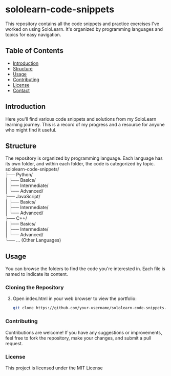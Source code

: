 # sololearn-code-snippets

This repository contains all the code snippets and practice exercises I've worked on using SoloLearn. It's organized by programming languages and topics for easy navigation.

## Table of Contents

- [Introduction](#introduction)
- [Structure](#structure)
- [Usage](#usage)
- [Contributing](#contributing)
- [License](#license)
- [Contact](#contact)

## Introduction

Here you'll find various code snippets and solutions from my SoloLearn learning journey. This is a record of my progress and a resource for anyone who might find it useful.

## Structure

The repository is organized by programming language. Each language has its own folder, and within each folder, the code is categorized by topic.
sololearn-code-snippets/ <br>
├── Python/ <br>
│ ├── Basics/ <br>
│ ├── Intermediate/ <br>
│ └── Advanced/ <br>
├── JavaScript/ <br>
│ ├── Basics/ <br>
│ ├── Intermediate/ <br>
│ └── Advanced/ <br>
├── C++/ <br>
│ ├── Basics/ <br>
│ ├── Intermediate/  <br>
│ └── Advanced/ <br>
└── ... (Other Languages) <br>


## Usage

You can browse the folders to find the code you're interested in. Each file is named to indicate its content.

### Cloning the Repository

3. Open index.html in your web browser to view the portfolio:
   ```bash
   git clone https://github.com/your-username/sololearn-code-snippets.git
   
### Contributing
Contributions are welcome! If you have any suggestions or improvements, feel free to fork the repository, make your changes, and submit a pull request.

### License
This project is licensed under the MIT License 

